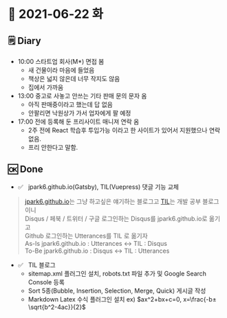 # 📕 2021-06-22 화

## 🗒 Diary

- 10:00 스타트업 회사(M*) 면접 봄
  - 새 건물이라 마음에 들었음
  - 책상은 넓지 않은데 너무 작지도 않음
  - 집에서 가까움
- 13:00 중고로 사놓고 안쓰는 기타 판매 문의 문자 옴
  - 아직 판매중이라고 했는데 답 없음
  - 안팔리면 낙원상가 가서 업자에게 팔 예정
- 17:00 전에 등록해 둔 프리사이트 매니져 연락 옴
  - 2주 전에 React 학습후 투입가능 이라고 한 사이트가 있어서 지원했으나 연락 없음.
  - 프리 안한다고 말함.

## 🆗 Done  

- ✅ &nbsp; jpark6.github.io(Gatsby), TIL(Vuepress) 댓글 기능 교체  

> [jpark6.github.io](https://jpark6.github.io)는 그냥 하고싶은 얘기하는 블로그고 [TIL](https://jpark6-til.netlify.app)는 개발 공부 블로그이니  
> Disqus / 페북 / 트위터 / 구글 로그인하는 Disqus를 jpark6.github.io로 옮기고  
> Github 로그인하는 Utterances를 TIL 로 옮기자  
> As-Is jpark6.github.io : Utterances <-> TIL : Disqus  
> To-Be jpark6.github.io : Disqus <-> TIL : Utterances  

- ✅ &nbsp; TIL 블로그  
  - sitemap.xml 플러그인 설치, robots.txt 파일 추가 및 Google Search Console 등록  
  - Sort 5종(Bubble, Insertion, Selection, Merge, Quick) 게시글 작성  
  - Markdown Latex 수식 플러그인 설치 ex) $ax^2+bx+c=0, x=\frac{-b±\sqrt{b^2-4ac}}{2}$

